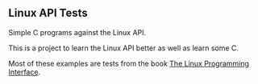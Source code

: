 ## Linux API Tests

Simple C programs against the Linux API.

This is a project to learn the Linux API better as well as learn some C.

Most of these examples are tests from the book
[The Linux Programming Interface](http://www.amazon.com/The-Linux-Programming-Interface-Handbook/dp/1593272200).
